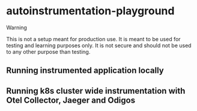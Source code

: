 # autoinstrumentation-playground

> [!WARNING]
> This is not a setup meant for production use. It is meant to be used for testing and learning purposes only. It is not secure and should not be used to any other purpose than testing.

## Running instrumented application locally

## Running k8s cluster wide instrumentation with Otel Collector, Jaeger and Odigos
